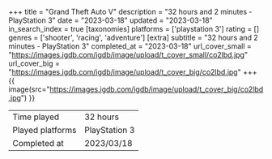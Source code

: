 +++
title = "Grand Theft Auto V"
description = "32 hours and 2 minutes - PlayStation 3"
date = "2023-03-18"
updated = "2023-03-18"
in_search_index = true
[taxonomies]
platforms = ['playstation 3']
rating = []
genres = ['shooter', 'racing', 'adventure']
[extra]
subtitle = "32 hours and 2 minutes - PlayStation 3"
completed_at = "2023-03-18"
url_cover_small = "https://images.igdb.com/igdb/image/upload/t_cover_small/co2lbd.jpg"
url_cover_big = "https://images.igdb.com/igdb/image/upload/t_cover_big/co2lbd.jpg"
+++
{{ image(src="https://images.igdb.com/igdb/image/upload/t_cover_big/co2lbd.jpg") }}

|              |            |
| ------------ | ---------- |
| Time played  | 32 hours |
| Played platforms    | PlayStation 3 |
| Completed at | 2023/03/18 |


